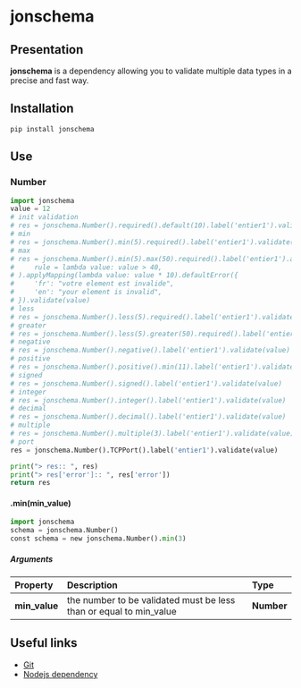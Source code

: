 # jonschema

## Presentation

**jonschema** is a dependency allowing you to validate multiple data types in a precise and fast way.

## Installation

```console
pip install jonschema
```
## Use

### Number

```python
import jonschema
value = 12
# init validation
# res = jonschema.Number().required().default(10).label('entier1').validate(value)
# min
# res = jonschema.Number().min(5).required().label('entier1').validate(value)
# max
# res = jonschema.Number().min(5).max(50).required().label('entier1').applyApp(
#     rule = lambda value: value > 40,
# ).applyMapping(lambda value: value * 10).defaultError({
#     'fr': "votre element est invalide",
#     'en': "your element is invalid",
# }).validate(value)
# less
# res = jonschema.Number().less(5).required().label('entier1').validate(value)
# greater
# res = jonschema.Number().less(5).greater(50).required().label('entier1').validate(value)
# negative
# res = jonschema.Number().negative().label('entier1').validate(value)
# positive
# res = jonschema.Number().positive().min(11).label('entier1').validate(value)
# signed
# res = jonschema.Number().signed().label('entier1').validate(value)
# integer
# res = jonschema.Number().integer().label('entier1').validate(value)
# decimal
# res = jonschema.Number().decimal().label('entier1').validate(value)
# multiple
# res = jonschema.Number().multiple(3).label('entier1').validate(value)
# port
res = jonschema.Number().TCPPort().label('entier1').validate(value)

print("> res:: ", res)
print("> res['error']:: ", res['error'])
return res
```

#### .min(min_value)

```py
import jonschema
schema = jonschema.Number()
const schema = new jonschema.Number().min(3)
```

##### Arguments

| Property | Description | Type |
| :-------- | :---------- | :--- |
| **min_value** | the number to be validated must be less than or equal to min_value | **Number** |

## Useful links

* [Git](/ "https://ntouba98@bitbucket.org/ntouba98/jonpy.git")
* [Nodejs dependency](/ "https://pypi.org/project/jonschema/")